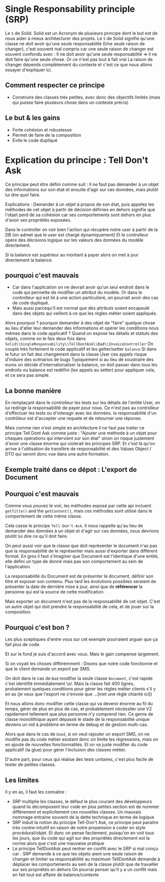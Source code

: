 # Single Responsability principle (SRP)

Le `S` de Solid. Solid est un Acronym de plusieurs principe dont le but est de nous aider à mieux architecturer des projets.
Le `S` de Solid signifie qu'une classe ne doit avoir qu'une seule responsabilité (Une seule raison de changer), c'est souvent mal compris car une seule raison de changer est souvent confondu avec : Il ne doit avoir qu'une seule responsabilité => il ne doit faire qu'une seule chose. Or ce n'est pas tout à fait vrai
La raison de changer dépends complètement du contexte et c'est ce que nous allons essayer d'expliquer ici.

## Comment respecter ce principe

- Construire des classes très petites, avec donc des objectifs limités (mais qui puisse faire plusieurs chose dans un contexte précis)

## Le but & les gains

- Forte cohésion et robustesse
- Permet de faire de la composition
- Evite le code dupliqué

# Explication du principe : Tell Don't Ask

Ce principe peut être défini comme suit : Il ne faut pas demander à un objet des informations sur son état et ensuite d'agir sur ces données, mais plutôt lui dire quoi faire.

Explications :
Demander à un objet à propos de son état, puis appelez les méthodes de cet objet à partir de décision définies en
dehors signifie que l'objet perd de sa cohésion car ses comportements sont dehors en plus d'avoir ses propriétés exposées.

Dans le controller on voir bien l'action qui récupère notre user à partir de la DB (on admet que le user est chargé dynamiquement)
Et le controlleur opère des décisions logique sur les valeurs des données du modèle directement.

Si la balance est supérieur au montant à payer alors on met à jour directement la balance.

## pourquoi c'est mauvais

- Car dans l'application on ne devrait avoir qu'un seul endroit dans le code qui permette de modifier un attribut du modèle.
  Or dans le controlleur qui est lié à une action particuliere, on pourrait avoir des cas de code dupliqué.
- Mais aussi parcequ'il est normal que des attributs soient encapsulé dans des objets qui veillent à ce que les règles métier soient appliqués.

Alors pourquoi ? pourquoi demander à des objet de "faire" quelque chose au lieu d'aller leur demander des informations et opérer les conditions nous mêmes dans le code applicatif ?
Quand on expose les détails et statuts des objets, comme on le fais deux fois dans `Solid\\SingleResponsability\\TellDontAsk\\Bad\\InvoiceController`
On couple très fortement le code applicatif et les getter/setter `balance` Si dans le futur on fait des changement dans la classe User
ces appels risque d'induire des scénarios de bugs
Typiquement si au lieu de soustraire des euros on décide d'internationaliser la balance, on doit passer dans tous les endroits ou
balance est redéfini (les appels au setter) pour appliquer cela, et ce sera pas simple.

## La bonne manière

En remplaçant dans le controlleur les tests sur les détails de l'entité User, on lui redirige la responsabilité de payer pour nous.
Ce n'est pas au controlleur d'effectuer les tests ou d'interagir avec les données.
la responsabilité d'un contrôleur est d'accepter une requete et de retourner une réponse.

Mais comme rien n'est simple en architecture il ne faut pas traiter ce principe Tell Dont Ask comme juste :
"Ajouter une méthode à un objet pour chaques opérations qui intervient sur son état" sinon on risque justement d'avoir une classe énorme qui violerait les principes SRP.
Et c'est là qu'on arrive à l'utilisation de transfère de responsabilité et des Values Object / DTO qui seront donc vue dans une autre formation.

## Exemple traité dans ce dépot : L'export de Document

## Pourquoi c'est mauvais

Comme vous pouvez le voir, les méthodes exposé par cette api incluent
`getTitle()` and the `getContent()`, mais ces méthodes sont utilisé
dans le comportement de cette même classe.

Cela casse le principe `Tell-Don't-Ask`. Il nous rappelle qu'au
lieu de demander des données à un objet et d'agir sur ces données,
nous devrions plutôt lui dire ce qu'il doit faire.

On peut aussi voir que la classe que doit représenter le document n'as pas
que la responsabilité de le représenter mais aussi d'exporter dans différent format. En gros il faut s'imaginer que Document est l'identique d'une entité, elle défini un type de donné mais pas son comportement au sein de l'application.

La responsabilité du Document est de présenter le document, définir son titre et exposer son contenu. Plus tard les évolutions possibles seraient de présenter la date de dernière mise à jour, ainsi que de **référencer** la personne qui est la source de cette modification.

Mais exporter un document n'est pas de la responsabilité de cet objet. C'est un autre objet qui doit prendre la responsabilité de cela, et de jouer sur la composition.

## Pourquoi c'est bon ?

Les plus sceptiques d'entre vous sur cet exemple pourraient
arguer que ça fait plus de code.

Et sur le fond je suis d'accord avec vous. Mais le gain compense largement.

Si on voyait les choses différemment :
Disons que notre code fonctionne et que le client demande un export par SMS.

On doit dans le cas de `Bad` modifier la seule classe `Document`, c'est rapide c'est identifié immédiatement \o/.
Mais la classe fait 400 lignes, probalement quelques conditions pour gérer les règles métier clients s'il y en as (je veux que l'export ne s'envoie que ...[met une règle chiante ici])

Et nous allons donc modifier cette classe qui va devenir énorme au fil du temps, gérer de plus en plus de cas, et
probablement nécéssiter une V2 rapidement tellement que plus personne n'y comprend rien. Ce genre de classe monolithique
ayant dépassé le stade de la responsabilité unique deviens un nid à problème en terme de debug et de gestion multi-cas.

Alors que dans le cas de `Good`, si on veut rajouter un export SMS, on ne modifie pas du code métier existant donc on limite les régressions, mais on en ajoute de nouvelles fonctionnalités.
Et on va juste modifier du code applicatif (la glue) pour gérer l'inclusion des classes métier.

D'autre part, pour ceux qui réalise des tests unitaires, c'est plus facile de tester de petites classes.

## Les limites

Il y en as, il faut les connaitre :

- SRP multiplie les classes, le défaut le plus courant des développeurs quand ils décomposent leur code en plus petites
  section est de nommer différement et explicitement ces nouvelles classes. Un mauvais nommage entraine souvent de la dette technique en terme de logique
- SRP induit la notion du principe Tell-Don't Ask, ce principe peut paraitre très contre-intuitif en raison de notre propension à coder en style procédural/objet. Et donc on pense facilement, puisqu'on en voit tous les jours, que du code qui agit sur des propriétés directement est la norme alors que c'est une mauvaise pratique
- Le principe TellDontAsk peut rentrer en conflit avec le SRP si mal conçu car :
  SRP demande à ce que les objets aient une seule raison de changer et limiter sa responsabilité au maximum
  TellDontAsk demande à déplacer les comportements au sein de la classe plutôt que de travailler sur ses propriétés en dehors
  On pourrai penser qu'il y a un conflit mais en fait tout est affaire de balance/contexte
